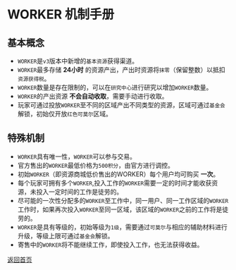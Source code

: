 # WORKER 机制手册

## 基本概念

- `WORKER`是`v3`版本中新增的`基本资源`获得渠道。
- `WORKER`最多存储 **24小时** 的资源产出，产出时资源将`抹零`（保留整数）以抵扣`资源获得税`。
- `WORKER`数量是存在限制的，可以在`研究中心`进行研究以增加`WORKER`数量。
- `WORKER`的产出资源 **不会自动收取**，需要手动进行收取。
- 玩家可通过投放`WORKER`至不同的区域产出不同类型的资源，区域可通过`基金会`解锁，初始仅开放`红色可莫尔`区域。

## 特殊机制

- `WORKER`具有唯一性，`WORKER`可以参与交易。
- 官方售出的`WORKER`最低价格为`500积分`，由官方进行调控。
- 初始`WORKER`（即资源商城低价售出的WORKER）每个用户均可购买 **一次**。
- 每个玩家可拥有多个`WORKER`,投入工作的`WORKER`需要一定的时间才能收获资源，未投入一定时间的工作是徒劳的。
- 尽可能的一次性分配多的`WORKER`至工作中，同一用户、同一工作区域的`WORKER`工作时，如果再次投入`WORKER`至同一区域，该区域的`WORKER`之前的工作将是徒劳的。
- `WORKER`是具有等级的，初始等级为`1级`，需要通过`可莫尔`与相应的辅助材料进行升级，等级上限可通过`基金会`解锁。
- 寄售中的`WORKER`将不能继续工作，即使投入工作，也无法获得收益。

[返回首页](./index.md)
